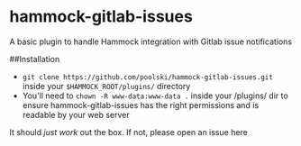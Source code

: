 hammock-gitlab-issues
=====================

A basic plugin to handle Hammock integration with Gitlab issue notifications 

##Installation

* `git clone https://github.com/poolski/hammock-gitlab-issues.git` inside your `$HAMMOCK_ROOT/plugins/` directory
* You'll need to `chown -R www-data:www-data .` inside your /plugins/ dir to ensure hammock-gitlab-issues has the right permissions and is readable by your web server

It should *just work* out the box. If not, please open an issue here
